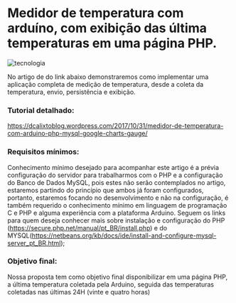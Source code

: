 # Medidor de temperatura com arduíno, com exibição das última temperaturas em uma página PHP.

<img src="[URL_da_Imagem](https://dcalixtoblog.wordpress.com/wp-content/uploads/2017/10/figurap-temp.png)" alt="tecnologia">

No artigo de do link abaixo demonstraremos como implementar uma aplicação completa de medição de temperatura, desde a coleta da temperatura, envio, persistência e exibição.

### Tutorial detalhado:
https://dcalixtoblog.wordpress.com/2017/10/31/medidor-de-temperatura-com-arduino-php-mysql-google-charts-gauge/

### Requisitos mínimos:
Conhecimento mínimo desejado para acompanhar este artigo é a prévia configuração do servidor para trabalharmos com o PHP e a configuração do Banco de Dados MySQL, pois estes não serão contemplados no artigo, estaremos partindo do princípio que ambos já foram configurados, portanto, estaremos focando no desenvolvimento e não na configuração, é também requerido o conhecimento mínimo em linguagem de programação C e PHP e alguma experiência com a plataforma Arduino. Seguem os links para quem deseja conhecer mais sobre instalação e configuração do PHP (https://secure.php.net/manual/pt_BR/install.php) e do MYSQL(https://netbeans.org/kb/docs/ide/install-and-configure-mysql-server_pt_BR.html);

### Objetivo final:
Nossa proposta tem como objetivo final disponibilizar em uma página PHP, a última temperatura coletada pela Arduino, seguida das temperaturas coletadas nas últimas 24H (vinte e quatro horas)


